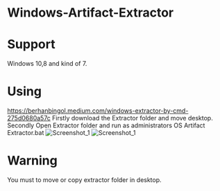 # Windows-Artifact-Extractor
# Support
Windows 10,8 and kind of 7.

# Using
https://berhanbingol.medium.com/windows-extractor-by-cmd-275d0680a57c
Firstly download the Extractor folder and move desktop.
Secondly Open Extractor folder and run as administrators OS Artifact Extractor.bat
![Screenshot_1](https://user-images.githubusercontent.com/56520646/130313129-790fec8a-5e9c-4c96-ba31-c19943a0a641.png)
![Screenshot_1](https://user-images.githubusercontent.com/56520646/130313403-3075fffd-d950-4d55-bf6a-095a6ecb7a25.png)


# Warning
You must to move or copy extractor folder in desktop.
